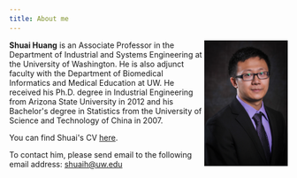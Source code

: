 ```yaml
---
title: About me
---
```


<img src='./images/portrait.jpg' alt='portrait' style="width:30%" align="right"/>

**Shuai Huang** is an Associate Professor in the Department of Industrial and Systems Engineering at the University of Washington. He is also adjunct faculty with the Department of Biomedical Informatics and Medical Education at UW. He received his Ph.D. degree in Industrial Engineering from Arizona State University in 2012 and his Bachelor's degree in Statistics from the University of Science and Technology of China in 2007.

You can find Shuai's CV [here](https://drive.google.com/file/d/1DPu4IEBNgkITWYdBDDVYWfm4jJw0td1o/view?usp=sharing).

To contact him, please send email to the following email address: [shuaih@uw.edu](shuaih@uw.edu)

